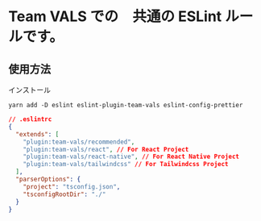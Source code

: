 # Team VALS での　共通の ESLint ルールです。

## 使用方法

インストール

```
yarn add -D eslint eslint-plugin-team-vals eslint-config-prettier
```

```json
// .eslintrc
{
  "extends": [
    "plugin:team-vals/recommended",
    "plugin:team-vals/react", // For React Project
    "plugin:team-vals/react-native", // For React Native Project
    "plugin:team-vals/tailwindcss" // For Tailwindcss Project
  ],
  "parserOptions": {
    "project": "tsconfig.json",
    "tsconfigRootDir": "./"
  }
}
```
